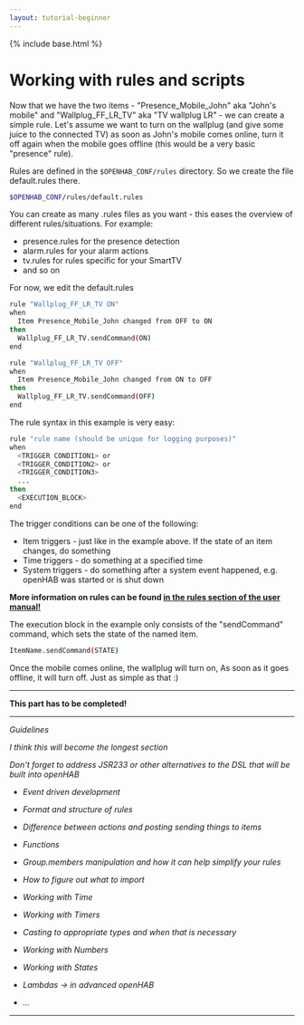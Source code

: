 ```yaml
---
layout: tutorial-beginner
---
```


{% include base.html %}

# Working with rules and scripts

Now that we have the two items - "Presence_Mobile_John" aka "John's mobile" and "Wallplug_FF_LR_TV" aka "TV wallplug LR" - we can create a simple rule.
Let's assume we want to turn on the wallplug (and give some juice to the connected TV) as soon as John's mobile comes online, turn it off again when the mobile goes offline (this would be a very basic "presence" rule).

Rules are defined in the `$OPENHAB_CONF/rules` directory.
So we create the file default.rules there.

```bash
$OPENHAB_CONF/rules/default.rules
```

You can create as many .rules files as you want - this eases the overview of different rules/situations. For example:

- presence.rules for the presence detection
- alarm.rules for your alarm actions
- tv.rules for rules specific for your SmartTV
- and so on

For now, we edit the default.rules

```bash
rule "Wallplug_FF_LR_TV ON"
when
  Item Presence_Mobile_John changed from OFF to ON
then
  Wallplug_FF_LR_TV.sendCommand(ON)
end

rule "Wallplug_FF_LR_TV OFF"
when
  Item Presence_Mobile_John changed from ON to OFF
then
  Wallplug_FF_LR_TV.sendCommand(OFF)
end
```

The rule syntax in this example is very easy:

```bash
rule "rule name (should be unique for logging purposes)"
when
  <TRIGGER CONDITION1> or
  <TRIGGER_CONDITION2> or
  <TRIGGER_CONDITION3>
  ...
then
  <EXECUTION_BLOCK>
end
```

The trigger conditions can be one of the following:

- Item triggers - just like in the example above. If the state of an item changes, do something
- Time triggers - do something at a specified time
- System triggers - do something after a system event happened, e.g. openHAB was started or is shut down

**More information on rules can be found [in the rules section of the user manual!]({{base}}/configuration/rules-dsl.html)**

The execution block in the example only consists of the "sendCommand" command, which sets the state of the named item.

```bash
ItemName.sendCommand(STATE)
```

Once the mobile comes online, the wallplug will turn on, As soon as it goes offline, it will turn off.
Just as simple as that :)

---

**This part has to be completed!**

---

*Guidelines*

*I think this will become the longest section*

*Don't forget to address JSR233 or other alternatives to the DSL that will be built into openHAB*

* *Event driven development*

* *Format and structure of rules*

* *Difference between actions and posting sending things to items*

* *Functions*

* *Group.members manipulation and how it can help simplify your rules*

* *How to figure out what to import*

* *Working with Time*

* *Working with Timers*

* *Casting to appropriate types and when that is necessary*

* *Working with Numbers*

* *Working with States*

* *Lambdas -> in advanced openHAB*

* *...*


---
